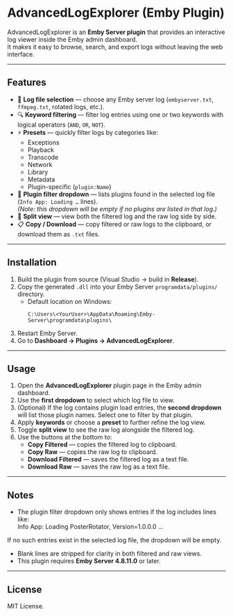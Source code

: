# AdvancedLogExplorer (Emby Plugin)

AdvancedLogExplorer is an **Emby Server plugin** that provides an interactive log viewer inside the Emby admin dashboard.  
It makes it easy to browse, search, and export logs without leaving the web interface.

---

## Features

- 📂 **Log file selection** — choose any Emby server log (`embyserver.txt`, `ffmpeg.txt`, rotated logs, etc.).
- 🔍 **Keyword filtering** — filter log entries using one or two keywords with logical operators (`AND`, `OR`, `NOT`).
- ⚡ **Presets** — quickly filter logs by categories like:
  - Exceptions  
  - Playback  
  - Transcode  
  - Network  
  - Library  
  - Metadata  
  - Plugin-specific (`plugin:Name`)
- 🧩 **Plugin filter dropdown** — lists plugins found in the selected log file (`Info App: Loading …` lines).  
  *(Note: this dropdown will be empty if no plugins are listed in that log.)*
- 📑 **Split view** — view both the filtered log and the raw log side by side.
- 📋 **Copy / Download** — copy filtered or raw logs to the clipboard, or download them as `.txt` files.

---

## Installation

1. Build the plugin from source (Visual Studio → build in **Release**).
2. Copy the generated `.dll` into your Emby Server `programdata/plugins/` directory.
   - Default location on Windows:  
     ```
     C:\Users\<YourUser>\AppData\Roaming\Emby-Server\programdata\plugins\
     ```
3. Restart Emby Server.
4. Go to **Dashboard → Plugins → AdvancedLogExplorer**.

---

## Usage

1. Open the **AdvancedLogExplorer** plugin page in the Emby admin dashboard.
2. Use the **first dropdown** to select which log file to view.
3. (Optional) If the log contains plugin load entries, the **second dropdown** will list those plugin names. Select one to filter by that plugin.
4. Apply **keywords** or choose a **preset** to further refine the log view.
5. Toggle **split view** to see the raw log alongside the filtered log.
6. Use the buttons at the bottom to:
   - **Copy Filtered** — copies the filtered log to clipboard.
   - **Copy Raw** — copies the raw log to clipboard.
   - **Download Filtered** — saves the filtered log as a text file.
   - **Download Raw** — saves the raw log as a text file.

---

## Notes

- The plugin filter dropdown only shows entries if the log includes lines like:  
Info App: Loading PosterRotator, Version=1.0.0.0 ...

If no such entries exist in the selected log file, the dropdown will be empty.
- Blank lines are stripped for clarity in both filtered and raw views.
- This plugin requires **Emby Server 4.8.11.0** or later.

---

## License

MIT License.  
